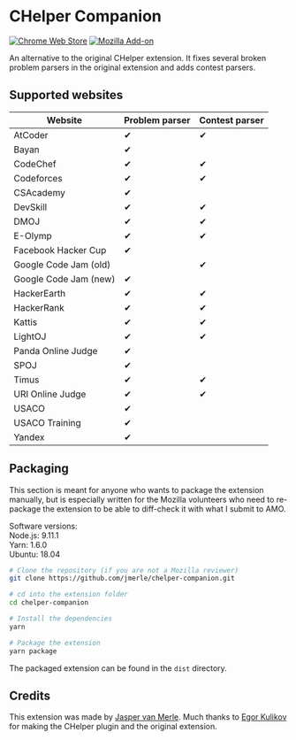 # CHelper Companion

[![Chrome Web Store](https://img.shields.io/chrome-web-store/v/cjnmckjndlpiamhfimnnjmnckgghkjbl.svg)](https://chrome.google.com/webstore/detail/chelper-companion/cjnmckjndlpiamhfimnnjmnckgghkjbl)
[![Mozilla Add-on](https://img.shields.io/amo/v/chelper-companion.svg)](https://addons.mozilla.org/en-US/firefox/addon/chelper-companion/)

An alternative to the original CHelper extension. It fixes several broken problem parsers in the original extension and adds contest parsers.

## Supported websites
| Website             	| Problem parser 	| Contest parser 	|
|-----------------------|-----------------|-----------------|
| AtCoder             	| ✔              	| ✔              	|
| Bayan               	| ✔              	|                	|
| CodeChef            	| ✔              	| ✔              	|
| Codeforces          	| ✔              	| ✔              	|
| CSAcademy           	| ✔              	|                	|
| DevSkill            	| ✔              	| ✔              	|
| DMOJ                	| ✔              	| ✔              	|
| E-Olymp             	| ✔              	| ✔              	|
| Facebook Hacker Cup 	| ✔              	|                	|
| Google Code Jam (old)	|                	| ✔              	|
| Google Code Jam (new)	| ✔              	|                	|
| HackerEarth         	| ✔              	| ✔              	|
| HackerRank          	| ✔              	| ✔              	|
| Kattis              	| ✔              	| ✔              	|
| LightOJ              	| ✔              	| ✔              	|
| Panda Online Judge   	| ✔              	|                	|
| SPOJ                	| ✔              	|                	|
| Timus               	| ✔              	| ✔              	|
| URI Online Judge     	| ✔              	| ✔              	|
| USACO               	| ✔              	|                	|
| USACO Training        | ✔              	|                	|
| Yandex              	| ✔              	|                	|

## Packaging
This section is meant for anyone who wants to package the extension manually, but is especially written for the Mozilla volunteers who need to re-package the extension to be able to diff-check it with what I submit to AMO.

Software versions:  
Node.js: 9.11.1  
Yarn: 1.6.0  
Ubuntu: 18.04

```bash
# Clone the repository (if you are not a Mozilla reviewer)
git clone https://github.com/jmerle/chelper-companion.git

# cd into the extension folder
cd chelper-companion

# Install the dependencies
yarn

# Package the extension
yarn package
```

The packaged extension can be found in the `dist` directory.

## Credits
This extension was made by [Jasper van Merle](https://github.com/jmerle). Much thanks to [Egor Kulikov](https://github.com/EgorKulikov) for making the CHelper plugin and the original extension.
